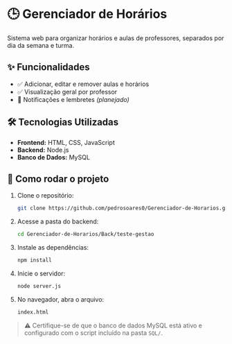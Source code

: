 # 🕒 Gerenciador de Horários

Sistema web para organizar horários e aulas de professores, separados por dia da semana e turma.

## ✨ Funcionalidades

- ✅ Adicionar, editar e remover aulas e horários
- ✅ Visualização geral por professor
- 🚧 Notificações e lembretes *(planejado)*

## 🛠️ Tecnologias Utilizadas

- **Frontend:** HTML, CSS, JavaScript
- **Backend:** Node.js
- **Banco de Dados:** MySQL

## 🚀 Como rodar o projeto

1. Clone o repositório:
   ```bash
   git clone https://github.com/pedrosoares0/Gerenciador-de-Horarios.git
   ```

2. Acesse a pasta do backend:
   ```bash
   cd Gerenciador-de-Horarios/Back/teste-gestao
   ```

3. Instale as dependências:
   ```bash
   npm install
   ```

4. Inicie o servidor:
   ```bash
   node server.js
   ```

5. No navegador, abra o arquivo:
   ```bash
   index.html
   ```

> ⚠️ Certifique-se de que o banco de dados MySQL está ativo e configurado com o script incluído na pasta `SQL/`.
